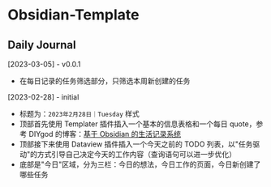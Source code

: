 # Obsidian-Template

## Daily Journal

[2023-03-05] - v0.0.1
- 在每日记录的任务筛选部分，只筛选本周新创建的任务

[2023-02-28] - initial
- 标题为：`2023年2月28日｜Tuesday` 样式
- 顶部首先使用 Templater 插件插入一个基本的信息表格和一个每日 quote，参考 DIYgod 的博客：[基于 Obsidian 的生活记录系统](https://diygod.me/obsidian)
- 顶部接下来使用 Dataview 插件插入一个今天之前的 TODO 列表，以"任务驱动"的方式引导自己决定今天的工作内容（查询语句可以进一步优化）
- 底部是"今日"区域，分为三栏：今日的想法，今日工作的页面，今日新创建了哪些任务